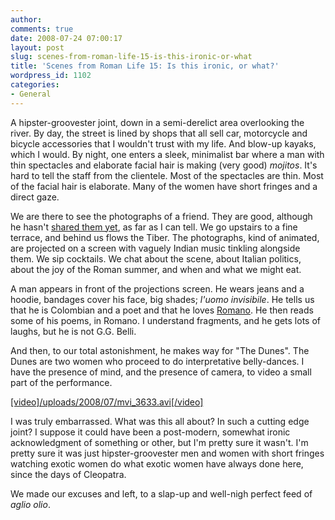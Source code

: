```yaml
---
author:
comments: true
date: 2008-07-24 07:00:17
layout: post
slug: scenes-from-roman-life-15-is-this-ironic-or-what
title: 'Scenes from Roman Life 15: Is this ironic, or what?'
wordpress_id: 1102
categories:
- General
---
```


A hipster-groovester joint, down in a semi-derelict area overlooking the river. By day, the street is lined by shops that all sell car, motorcycle and bicycle accessories that I wouldn't trust with my life. And blow-up kayaks, which I would. By night, one enters a sleek, minimalist bar where a man with thin spectacles and elaborate facial hair is making (very good) _mojitos_. It's hard to tell the staff from the clientele. Most of the spectacles are thin. Most of the facial hair is elaborate. Many of the women have short fringes and a direct gaze.

We are there to see the photographs of a friend. They are good, although he hasn't [shared them yet](http://www.flickr.com/photos/22611598@N04/), as far as I can tell. We go upstairs to a fine terrace, and behind us flows the Tiber. The photographs, kind of animated, are projected on a screen with vaguely Indian music tinkling alongside them. We sip cocktails. We chat about the scene, about Italian politics, about the joy of the Roman summer, and when and what we might eat.

A man appears in front of the projections screen. He wears jeans and a hoodie, bandages cover his face, big shades; _l'uomo invisibile_. He tells us that he is Colombian and a poet and that he loves [Romano](http://en.wikipedia.org/wiki/Romanesco). He then reads some of his poems, in Romano. I understand fragments, and he gets lots of laughs, but he is not G.G. Belli.

And then, to our total astonishment, he makes way for "The Dunes". The Dunes are two women who proceed to do interpretative belly-dances. I have the presence of mind, and the presence of camera, to video a small part of the performance.

[[video]/uploads/2008/07/mvi_3633.avi[/video]](/uploads/2008/07/mvi_3633.avi)

I was truly embarrassed. What was this all about? In such a cutting edge joint? I suppose it could have been a post-modern, somewhat ironic acknowledgment of something or other, but I'm pretty sure it wasn't. I'm pretty sure it was just hipster-groovester men and women with short fringes watching exotic women do what exotic women have always done here, since the days of Cleopatra.

We made our excuses and left, to a slap-up and well-nigh perfect feed of _aglio olio_.


